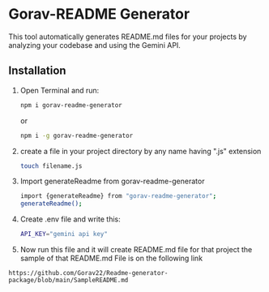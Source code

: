 # Gorav-README Generator

This tool automatically generates README.md files for your projects by analyzing your codebase and using the Gemini API.

## Installation

1. Open Terminal and run:
   ```bash
   npm i gorav-readme-generator
   ```
   or
   ```bash
   npm i -g gorav-readme-generator
   ```
2. create a file in your project directory by any name having ".js" extension
   ```bash
   touch filename.js
   ```
3. Import generateReadme from gorav-readme-generator
   ```bash
   import {generateReadme} from "gorav-readme-generator";
   generateReadme();
   ```
4. Create .env file and write this:
   ```bash
   API_KEY="gemini api key"
   
5. Now run this file and it will create README.md file for that project the sample of that README.md    File is on the following link
```
https://github.com/Gorav22/Readme-generator-package/blob/main/SampleREADME.md
```